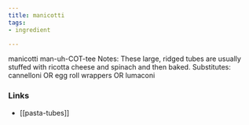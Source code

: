 ```yaml
---
title: manicotti
tags:
- ingredient

---
```

manicotti man-uh-COT-tee Notes: These large, ridged tubes are usually stuffed with ricotta cheese and spinach and then baked. Substitutes: cannelloni OR egg roll wrappers OR lumaconi

### Links

* [[pasta-tubes]]
